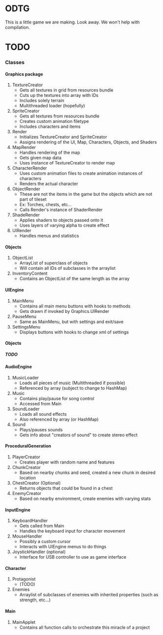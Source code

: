 # ODTG
This is a little game we are making. Look away. We won't help with compilation.
# TODO
### Classes
#### Graphics package
1. TextureCreator
    * Gets all textures in grid from resources bundle
    * Cuts up the textures into array with IDs
    * Includes solely terrain
    * Multithreaded loader (hopefully)
2. SpriteCreator
    * Gets all textures from resources bundle
    * Creates custom animation filetype
    * Includes characters and items
3. Render
    * Initializes TextureCreator and SpriteCreator
    * Assigns rendering of the UI, Map, Characters, Objects, and Shaders
4. MapRender
    * Handles rendering of the map
    * Gets given map data
    * Uses instance of TextureCreator to render map
5. CharacterRender
    * Uses custom animation files to create animation instances of characters
    * Renders the actual character
6. ObjectRender
    * These are not the items in the game but the objects which are not part of tileset
    * Ex: Torches, chests, etc...
    * Calls Render's instance of ShaderRender
7. ShadeRender
    * Applies shaders to objects passed onto it
    * Uses layers of varying alpha to create effect
8. UIRender
    * Handles menus and statistics
    
#### Objects

1. ObjectList
    * ArrayList of superclass of objects
    * Will contain all IDs of subclasses in the arraylist
2. InventoryContent
    * Contains an ObjectList of the same length as the array
    
#### UIEngine

1. MainMenu
    * Contains all main menu buttons with hooks to methods
    * Gets drawn if invoked by Graphics.UIRender
2. PauseMenu
    * Same as MainMenu, but with settings and exit/save
3. SettingsMenu
    * Displays buttons with hooks to change xml of settings
    
#### Objects

##### TODO

#### AudioEngine

1. MusicLoader
    * Loads all pieces of music (Multithreaded if possible)
    * Referenced by array (subject to change to HashMap)
2. Music
    * Contains play/pause for song control
    * Accessed from Main
3. SoundLoader
    * Loads all sound effects
    * Also referenced by array (or HashMap)
4. Sound
    * Plays/pauses sounds
    * Gets info about "creators of sound" to create stereo effect
    
#### ProceduralGeneration

1. PlayerCreator
    * Creates player with random name and features
2. ChunkCreator
    * Based on nearby chunks and seed, created a new chunk in desired location
3. ChestCreator (Optional)
    * Returns objects that could be found in a chest
4. EnemyCreator
    * Based on nearby environment, create enemies with varying stats
    
#### InputEngine

1. KeyboardHandler
    * Gets called from Main
    * Handles the keyboard input for character movement
2. MouseHandler
    * Possibly a custom cursor
    * Interacts with UIEngine menus to do things
3. JoystickHandler (optional)
    * Interface for USB controller to use as game interface
    
#### Character

1. Protagonist
    * (TODO)
2. Enemies
    * Arraylist of subclasses of enemies with inherited properties (such as strength, etc...)
    
#### Main

1. MainApplet
    * Contains all function calls to orchestrate this miracle of a project
